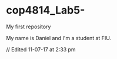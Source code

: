 # cop4814_Lab5-
My first repository 

My name is Daniel and I'm a student at FIU.

// Edited 11-07-17 at 2:33 pm
